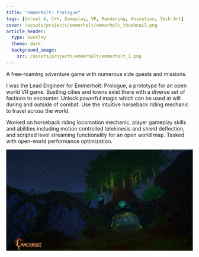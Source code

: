 ```yaml
---
title: "Emmerholt: Prologue"
tags: [Unreal 4, C++, Gameplay, VR, Rendering, Animation, Tech Art]
cover: /assets/projects/emmerholt/emmerholt_thumbnail.png
article_header:
  type: overlay
  theme: dark
  background_image:
    src: /assets/projects/emmerholt/emmerholt_1.png
---
```


A free-roaming adventure game with numerous side quests and missions.

<!--more-->
I was the Lead Engineer for Emmerholt: Prologue, a prototype for an open world VR game. Bustling cities and towns exist there with a diverse set of factions to encounter. Unlock powerful magic which can be used at will during and outside of combat. Use the intuitive horseback riding mechanic to travel across the world.

Worked on horseback riding locomotion mechanic, player gameplay skills and abilities including motion controlled telekinesis and shield deflection, and scripted level streaming functionality for an open world map. Tasked with open-world performance optimization.

![image](/assets/projects/emmerholt/emmerholt_2.png)
